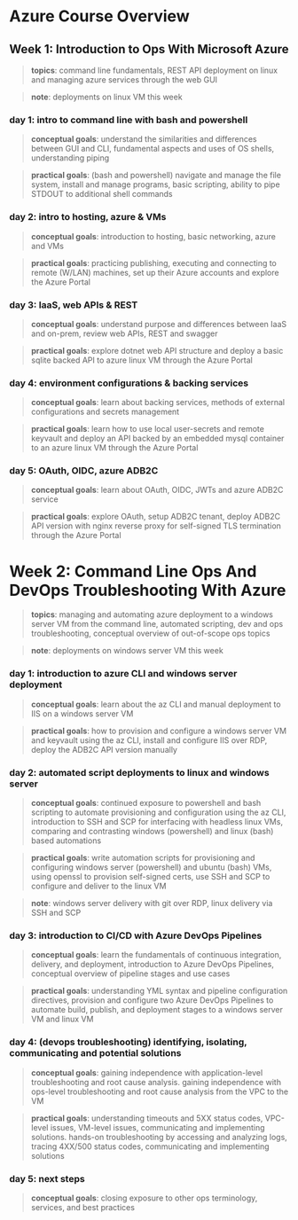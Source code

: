 # Azure Course Overview

## Week 1: Introduction to Ops With Microsoft Azure

> **topics**: command line fundamentals, REST API deployment on linux and managing azure services through the web GUI

> **note**: deployments on linux VM this week

### day 1: intro to command line with bash and powershell

> **conceptual goals**: understand the similarities and differences between GUI and CLI, fundamental aspects and uses of OS shells, understanding piping

> **practical goals**: (bash and powershell) navigate and manage the file system, install and manage programs, basic scripting, ability to pipe STDOUT to additional shell commands

### day 2: intro to hosting, azure & VMs

> **conceptual goals**: introduction to hosting, basic networking, azure and VMs

> **practical goals**: practicing publishing, executing and connecting to remote (W/LAN) machines, set up their Azure accounts and explore the Azure Portal

### day 3: IaaS, web APIs & REST
> **conceptual goals**: understand purpose and differences between IaaS and on-prem, review web APIs, REST and swagger 

> **practical goals**: explore dotnet web API structure and deploy a basic sqlite backed API to azure linux VM through the Azure Portal

### day 4: environment configurations & backing services

> **conceptual goals**: learn about backing services, methods of external configurations and secrets management 

> **practical goals**: learn how to use local user-secrets and remote keyvault and deploy an API backed by an embedded mysql container to an azure linux VM through the Azure Portal

### day 5: OAuth, OIDC, azure ADB2C

> **conceptual goals**: learn about OAuth, OIDC, JWTs and azure ADB2C service

> **practical goals**: explore OAuth, setup ADB2C tenant, deploy ADB2C API version with nginx reverse proxy for self-signed TLS termination through the Azure Portal

# Week 2: Command Line Ops And DevOps Troubleshooting With Azure

> **topics**: managing and automating azure deployment to a windows server VM from the command line, automated scripting, dev and ops troubleshooting, conceptual overview of out-of-scope ops topics

> **note**: deployments on windows server VM this week

### day 1: introduction to azure CLI and windows server deployment

> **conceptual goals**: learn about the az CLI and manual deployment to IIS on a windows server VM

> **practical goals**: how to provision and configure a windows server VM and keyvault using the az CLI, install and configure IIS over RDP, deploy the ADB2C API version manually

### day 2: automated script deployments to linux and windows server

> **conceptual goals**: continued exposure to powershell and bash scripting to automate provisioning and configuration using the az CLI, introduction to SSH and SCP for interfacing with headless linux VMs, comparing and contrasting windows (powershell) and linux (bash) based automations

> **practical goals**: write automation scripts for provisioning and configuring windows server (powershell) and ubuntu (bash) VMs, using openssl to provision self-signed certs, use SSH and SCP to configure and deliver to the linux VM

> **note**: windows server delivery with git over RDP, linux delivery via SSH and SCP

### day 3: introduction to CI/CD with Azure DevOps Pipelines

> **conceptual goals**: learn the fundamentals of continuous integration, delivery, and deployment, introduction to Azure DevOps Pipelines, conceptual overview of pipeline stages and use cases

> **practical goals**: understanding YML syntax and pipeline configuration directives, provision and configure two Azure DevOps Pipelines to automate build, publish, and deployment stages to a windows server VM and linux VM

### day 4: (devops troubleshooting) identifying, isolating, communicating and potential solutions

> **conceptual goals**: gaining independence with application-level troubleshooting and root cause analysis. gaining independence with ops-level troubleshooting and root cause analysis from the VPC to the VM

> **practical goals**: understanding timeouts and 5XX status codes, VPC-level issues, VM-level issues, communicating and implementing solutions. hands-on troubleshooting by accessing and analyzing logs, tracing 4XX/500 status codes, communicating and implementing solutions 

### day 5: next steps

> **conceptual goals**: closing exposure to other ops terminology, services, and best practices
